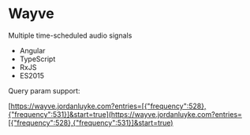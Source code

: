 Wayve
=====

Multiple time-scheduled audio signals

- Angular
- TypeScript
- RxJS
- ES2015

Query param support:

[https://wayve.jordanluyke.com?entries=[{"frequency":528},{"frequency":531}]&start=true](https://wayve.jordanluyke.com?entries=[{"frequency":528},{"frequency":531}]&start=true)
